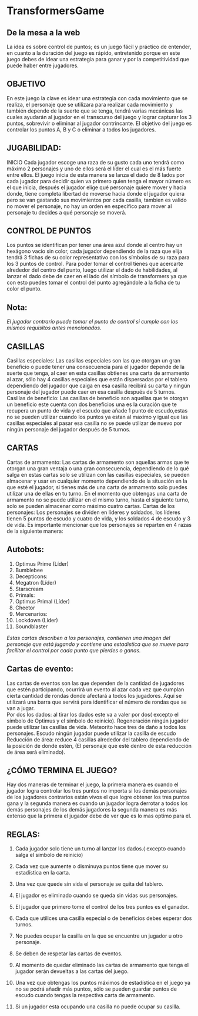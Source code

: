 # TransformersGame
## De la mesa a la web

La idea es sobre  control de puntos; es un juego fácil y práctico de entender, en cuanto a la duración del juego es rápido, entretenido porque en este juego debes de idear una estrategia para ganar y por la competitividad que puede haber entre jugadores.

## OBJETIVO 
En este juego la clave es idear una estrategia con cada movimiento que se realiza, el personaje que se utilizara para realizar cada movimiento y también depende de la suerte que se tenga,  tendrá varias mecánicas las cuales ayudarán al jugador en el transcurso del juego y lograr capturar los 3 puntos, sobrevivir o eliminar al jugador contrincante.
El objetivo del juego es controlar los puntos A, B y C o eliminar a todos los jugadores.

## JUGABILIDAD: 
INICIO
Cada jugador escoge una raza de su gusto cada uno tendrá como máximo 2 personajes   y uno de ellos será el líder el cual es el más fuerte entre ellos.  El juego inicia de esta manera se lanza el dado de 8 lados por cada jugador para decidir quien va primero quien tenga el mayor número es el que inicia, después el jugador elige qué personaje quiere mover  y hacia donde, tiene completa libertad de moverse hacia donde el jugador quiera pero se van gastando sus movimientos por cada casilla, tambien es valido no mover el personaje, no hay un orden en específico para mover al personaje tu decides a qué personaje se moverá.

## CONTROL DE PUNTOS
Los puntos se identifican por tener una área azul donde al centro hay un hexágono vacío sin color, cada jugador dependiendo de la raza que elija tendrá 3 fichas de su color representativo con los símbolos de su raza para los 3 puntos de control.
Para poder tomar el control tienes que acercarte alrededor del centro del punto, luego utilizar el dado de habilidades, al lanzar el dado debe de caer en el lado del símbolo de transformers ya que con esto puedes tomar el control del punto agregándole a la ficha de tu color el punto.

## Nota:
 _El jugador contrario puede tomar el punto de control si cumple con los mismos requisitos antes mencionados._
 

## CASILLAS 
Casillas especiales:
Las casillas especiales son las que otorgan un gran beneficio o puede tener una consecuencia para el jugador depende de la suerte que tenga, al caer en esta casillas obtienes una carta de armamento al azar, sólo hay 4 casillas especiales que están dispersadas por el tablero dependiendo del jugador que caiga en esa casilla recibirá su carta y ningún personaje del jugador puede caer en esa casilla después de 5 turnos.
Casillas de beneficio:
Las casillas de beneficio son aquellas que te otorgan un beneficio este cuenta con dos beneficios una es la curación que te recupera un punto de vida y el escudo que añade 1 punto de escudo,estas no se pueden utilizar cuando los puntos ya estan al maximo y igual que las casillas especiales al pasar esa casilla no se puede utilizar de nuevo por ningún personaje del jugador después de 5 turnos.

## CARTAS
Cartas de armamento:
Las cartas de armamento son aquellas armas que te otorgan una gran ventaja o una gran consecuencia, dependiendo de lo qué salga en estas cartas solo se utilizan con las casillas especiales, se pueden almacenar y usar en cualquier momento dependiendo de la situación en la que esté el jugador, si tienes más de una carta de armamento solo puedes utilizar una de ellas en tu turno. En el momento que obtengas una carta de armamento no se puede utilizar en el mismo turno, hasta el siguiente turno, solo se pueden almacenar como máximo cuatro cartas. 
Cartas de los personajes:
Los personajes se dividen en líderes y soldados, los líderes tienen 5 puntos de escudo y cuatro de vida, y los soldados 4 de escudo y 3 de vida.
Es importante mencionar que los personajes se reparten en 4 razas de la siguiente manera: 

## Autobots:
1. Optimus Prime (Líder)
2. Bumblebee 
3. Decepticons:
4. Megatron (Líder)
5. Starscream
6. Primals:
7. Optimus Primal (Líder)
8. Cheetor
9. Mercenarios: 
10. Lockdown (Líder)
11. Soundblaster

_Estas cartas describen a los personajes, contienen una imagen del personaje que está jugando y contiene una estadística que se mueve para facilitar el control por cada punto que pierdes o ganas._

## Cartas de evento:
Las cartas de eventos son las que dependen de la cantidad de jugadores que estén participando, ocurrirá un evento al azar cada vez que cumplan cierta cantidad de rondas donde afectará a todos los jugadores. Aquí se utilizará una barra que servirá para identificar el número de rondas que se van a jugar.  
Por dos los dados: al tirar los dados este va a valer por dos( excepto el símbolo de Optimus y el símbolo de reinicio).
Regeneración ningún jugador puede utilizar las casillas de vida.
Meteorito hace tres de daño a todos los personajes.
Escudo ningún jugador puede utilizar la casilla de escudo
Reducción de área: reduce 4 casillas alrededor del tablero dependiendo de la posición de donde estén, (El personaje que esté dentro de esta reducción de área será eliminado).

## ¿CÓMO TERMINA EL JUEGO?
Hay dos maneras de terminar el juego, la primera manera es cuando el jugador logra controlar los tres puntos no importa si los demás personajes de los jugadores contrarios están vivos el que logre obtener los tres puntos gana y la segunda manera es cuando un jugador logra derrotar a todos los demás personajes de los demás jugadores la segunda manera es más extenso que la primera el jugador debe de ver que es lo mas optimo para el. 

## REGLAS:
1. Cada jugador solo tiene un turno al lanzar los dados.( excepto cuando salga el símbolo de reinicio)

2.  Cada vez que aumente o disminuya puntos tiene que mover su estadística en la carta.

3.  Una vez que quede sin vida el personaje se quita del tablero.

4. El jugador es eliminado cuando se queda sin vidas sus personajes.

5. El jugador que primero  tome el control de los tres puntos es el ganador.

6. Cada que utilices una casilla especial o de beneficios debes esperar dos turnos.

7. No puedes ocupar la casilla en la que se encuentre un jugador u otro personaje.

8. Se deben de respetar las cartas de eventos.

9. Al momento de quedar eliminado las cartas de armamento que tenga el jugador serán devueltas a las cartas del juego.

10. Una vez que obtengas los puntos máximos de estadística en el juego ya no se podrá añadir más puntos, sólo se pueden guardar puntos de escudo cuando tengas la respectiva carta de armamento.

11. Si un jugador esta ocupando una casilla no puede ocupar su casilla.
